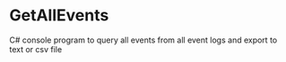 # GetAllEvents
C# console program to query all events from all event logs and export to text or csv file
